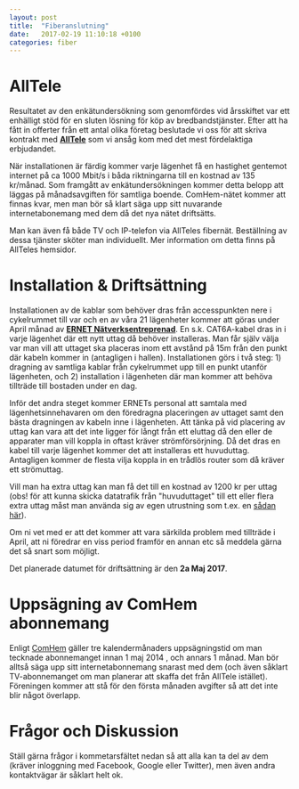 ```yaml
---
layout: post
title:  "Fiberanslutning"
date:   2017-02-19 11:10:18 +0100
categories: fiber
---
```


# AllTele

Resultatet av den enkätundersökning som genomfördes vid årsskiftet var ett enhälligt stöd för en sluten lösning för köp av bredbandstjänster. Efter att ha fått in offerter från ett antal olika företag beslutade vi oss för att skriva kontrakt med **<a href="https://alltele.se" target="_blank">AllTele</a>** som vi ansåg kom med det mest fördelaktiga erbjudandet.

När installationen är färdig kommer varje lägenhet få en hastighet gentemot internet på ca 1000 Mbit/s i båda riktningarna till en kostnad av 135 kr/månad. Som framgått av enkätundersökningen kommer detta belopp att läggas på månadsavgiften för samtliga boende. ComHem-nätet kommer att finnas kvar, men man bör så klart säga upp sitt nuvarande internetabonemang med dem då det nya nätet driftsätts. 

Man kan även få både TV och IP-telefon via AllTeles fibernät. Beställning av dessa tjänster sköter man individuellt. Mer information om detta finns på AllTeles hemsidor. 

# Installation & Driftsättning

Installationen av de kablar som behöver dras från accesspunkten nere i cykelrummet till var och en av våra 21 lägenheter kommer att göras under April månad av **<a href="http://www.ernet.se" target="_blank">ERNET Nätverksentreprenad</a>**. En s.k. CAT6A-kabel dras in i varje lägenhet där ett nytt uttag då behöver installeras. Man får själv välja var man vill att uttaget ska placeras inom ett avstånd på 15m från den punkt där kabeln kommer in (antagligen i hallen). Installationen görs i två steg: 1) dragning av samtliga kablar från cykelrummet upp till en punkt utanför lägenheten, och 2) installation i lägenheten där man kommer att behöva tillträde till bostaden under en dag.  

Inför det andra steget kommer ERNETs personal att samtala med lägenhetsinnehavaren om den föredragna placeringen av uttaget samt den bästa dragningen av kabeln inne i lägenheten. Att tänka på vid placering av uttag kan vara att det inte ligger för långt från ett eluttag då den eller de apparater man vill koppla in oftast kräver strömförsörjning. Då det dras en kabel till varje lägenhet kommer det att installeras ett huvuduttag. Antagligen kommer de flesta vilja koppla in en trådlös router som då kräver ett strömuttag.

Vill man ha extra uttag kan man få det till en kostnad av 1200 kr per uttag (obs! för att kunna skicka datatrafik från "huvuduttaget" till ett eller flera extra uttag måst man använda sig av egen utrustning som t.ex. en <a href="https://www.netonnet.se/art/dator/natverk/switch/netgear-gs105/121847.8936/?gclid=Cj0KEQiAlsrFBRCAxcCB54XElLEBEiQA_ei0DK9a5sDpezmLb4Ejt7CPgH4hyOjxBM4bJf50X68DC_MaApxO8P8HAQ)" target="_blank">sådan här</a>).     

Om ni vet med er att det kommer att vara särkilda problem med tillträde i April, att ni föredrar en viss period framför en annan etc så meddela gärna det så snart som möjligt.  

Det planerade datumet för driftsättning är den **2a Maj 2017**.

# Uppsägning av ComHem abonnemang

Enligt <a href="https://www.comhem.se/kundservice/support/faktura/vad-ar-bindnings-och-uppsagningstiden-for-mitt-abonnemang" target="_blank">ComHem</a> gäller tre kalendermånaders uppsägningstid om man tecknade abonnemanget innan 1 maj 2014 , och annars 1 månad. Man bör alltså säga upp sitt internetabonnemang snarast med dem (och även såklart TV-abonnemanget om man planerar att skaffa det från AllTele istället). Föreningen kommer att stå för den första månaden avgifter så att det inte blir något överlapp. 

# Frågor och Diskussion

Ställ gärna frågor i kommetarsfältet nedan så att alla kan ta del av dem (kräver inloggning med Facebook, Google eller Twitter), men även andra kontaktvägar är såklart helt ok. 


<!--# Betalning-->

<!--Uppsägningstiden för ComHem är ... månader.-->
